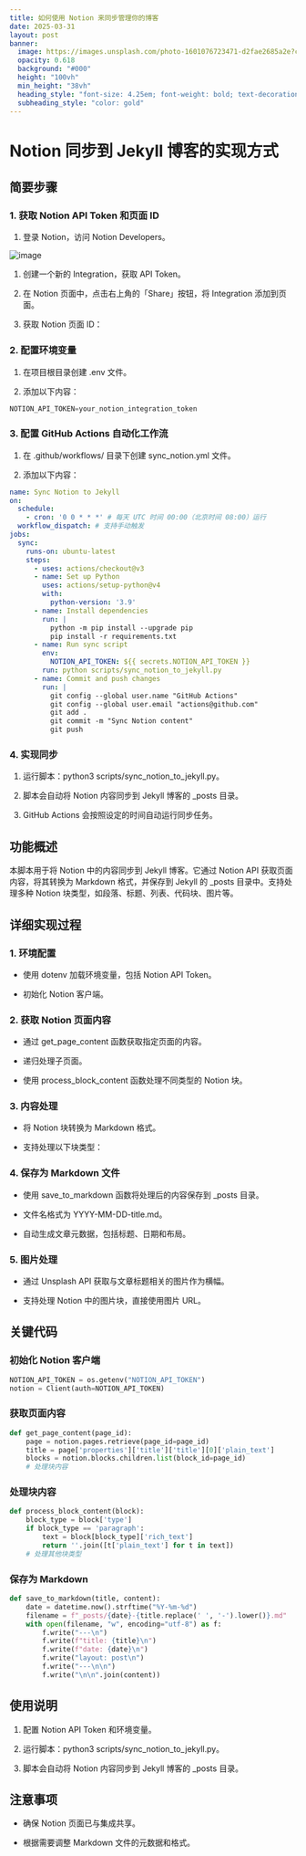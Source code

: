 ```yaml
---
title: 如何使用 Notion 来同步管理你的博客
date: 2025-03-31
layout: post
banner:
  image: https://images.unsplash.com/photo-1601076723471-d2fae2685a2e?crop=entropy&cs=tinysrgb&fit=max&fm=jpg&ixid=M3w2OTIwMzJ8MHwxfHJhbmRvbXx8fHx8fHx8fDE3NDM0MzA4MTF8&ixlib=rb-4.0.3&q=80&w=1080
  opacity: 0.618
  background: "#000"
  height: "100vh"
  min_height: "38vh"
  heading_style: "font-size: 4.25em; font-weight: bold; text-decoration: underline"
  subheading_style: "color: gold"
---
```


# Notion 同步到 Jekyll 博客的实现方式

## 简要步骤

### 1. 获取 Notion API Token 和页面 ID

1. 登录 Notion，访问 Notion Developers。

![image](https://prod-files-secure.s3.us-west-2.amazonaws.com/a7a0cc5a-89b9-4cda-8686-1fba0ca52f40/d19c1afe-dea5-4312-9333-786b0ba83054/image.png?X-Amz-Algorithm=AWS4-HMAC-SHA256&X-Amz-Content-Sha256=UNSIGNED-PAYLOAD&X-Amz-Credential=ASIAZI2LB466QPVZIOVS%2F20250331%2Fus-west-2%2Fs3%2Faws4_request&X-Amz-Date=20250331T142010Z&X-Amz-Expires=3600&X-Amz-Security-Token=IQoJb3JpZ2luX2VjED0aCXVzLXdlc3QtMiJIMEYCIQC1eOtZ5gMDX%2BGxnJwcwiwMYdIMSymVBWGHT8I%2FhVLCIgIhALyyrsuOByFMHBYioD09Y7GGaS477zYhhlKFGpG3dehJKogECKb%2F%2F%2F%2F%2F%2F%2F%2F%2F%2FwEQABoMNjM3NDIzMTgzODA1IgzUsPaneeO46t4wT2Iq3AOvqP3vz%2FvU45CsYY6KPtxkA2gGRTfbsRoZeul3%2BVJuvxzZVWE2SaRru2cev6bY4lcBaSC%2B7IuVsJ4JFp84UYoDCyy5qhaByvprRoPGmzKwBzZvo4uZy4uDmEOCaGnhwC6kbzsU9VhToW4YyErCNzbwwQPennsJVVAwuTH0nIEDIfUY1QLynT3Z0K9Lw5CmGuIBWT3S85t3ApPBipCJ1JyacQKWNMKGJwOWT5pnZbKaJMxx%2FYh1aLlh9Dor3TLJSxBH3lxVvmxSL0ND3iDW34OvbVjnkXv9Fb73BZaAug98B1Pak0FpUYeYBkUKY4dJ0JbupmNmKkgPNWhF%2BEZ9APDchBD1wIlrysQwgZqgg7%2F00shnUq7mv71KU%2F45e%2BFb1GJiIjr3ivQqwAEeen%2B%2Fi%2BpE83VsIJzO1EUVWywxX1Tm9soPme%2FcdXgC32I5lg4gIFPd4FXHNek57g%2BhEIjcJDDZzcWpdKFJt81IjwcOB9PQOy0n9GioTCBhAews%2Bf%2Bg6CVGUTG5bekc66SZTahdsPysePcnJ1uwNIhGHGntl7VnrVv69zhRG7a0F0py1BI6sszWuH6RbMJ2AnjJVACR2NyTR2f0Al0Refm5QTuEJUC%2B1mMAtWiZxDB4GdaY3DC%2Boqq%2FBjqkAar5qhcgen9U8fyxTlMBZ0aL3QbbjFaFaTCMFRfuXISH0y5uwjUKlkg03oxXe9T3JB9GsW2n2IReKrOnsAbbsmF4XfdoNIEZRijPYZFVTyOY7ChDxEKm5oLLCzBmE2MhU7Ca7Kz0iUet0TJdfcTI3Eu%2BPH7YrZVjipLc%2BZoy%2By4P5vBk26WB9UBudqCgMIQYiqrQKOvARx3qbMs5PlobFtrYdXpS&X-Amz-Signature=57621f9b26bdc54829e4a700092e5166827b6e30b6d6b0ebf1491b9f2a9451e3&X-Amz-SignedHeaders=host&x-id=GetObject)

1. 创建一个新的 Integration，获取 API Token。

1. 在 Notion 页面中，点击右上角的「Share」按钮，将 Integration 添加到页面。

1. 获取 Notion 页面 ID：


### 2. 配置环境变量

1. 在项目根目录创建 .env 文件。

1. 添加以下内容：

```javascript
NOTION_API_TOKEN=your_notion_integration_token
```

### 3. 配置 GitHub Actions 自动化工作流

1. 在 .github/workflows/ 目录下创建 sync_notion.yml 文件。

1. 添加以下内容：

```yaml
name: Sync Notion to Jekyll
on:
  schedule:
    - cron: '0 0 * * *' # 每天 UTC 时间 00:00（北京时间 08:00）运行
  workflow_dispatch: # 支持手动触发
jobs:
  sync:
    runs-on: ubuntu-latest
    steps:
      - uses: actions/checkout@v3
      - name: Set up Python
        uses: actions/setup-python@v4
        with:
          python-version: '3.9'
      - name: Install dependencies
        run: |
          python -m pip install --upgrade pip
          pip install -r requirements.txt
      - name: Run sync script
        env:
          NOTION_API_TOKEN: ${{ secrets.NOTION_API_TOKEN }}
        run: python scripts/sync_notion_to_jekyll.py
      - name: Commit and push changes
        run: |
          git config --global user.name "GitHub Actions"
          git config --global user.email "actions@github.com"
          git add .
          git commit -m "Sync Notion content"
          git push
```

### 4. 实现同步

1. 运行脚本：python3 scripts/sync_notion_to_jekyll.py。

1. 脚本会自动将 Notion 内容同步到 Jekyll 博客的 _posts 目录。

1. GitHub Actions 会按照设定的时间自动运行同步任务。

## 功能概述

本脚本用于将 Notion 中的内容同步到 Jekyll 博客。它通过 Notion API 获取页面内容，将其转换为 Markdown 格式，并保存到 Jekyll 的 _posts 目录中。支持处理多种 Notion 块类型，如段落、标题、列表、代码块、图片等。

## 详细实现过程

### 1. 环境配置

- 使用 dotenv 加载环境变量，包括 Notion API Token。

- 初始化 Notion 客户端。

### 2. 获取 Notion 页面内容

- 通过 get_page_content 函数获取指定页面的内容。

- 递归处理子页面。

- 使用 process_block_content 函数处理不同类型的 Notion 块。

### 3. 内容处理

- 将 Notion 块转换为 Markdown 格式。

- 支持处理以下块类型：


### 4. 保存为 Markdown 文件

- 使用 save_to_markdown 函数将处理后的内容保存到 _posts 目录。

- 文件名格式为 YYYY-MM-DD-title.md。

- 自动生成文章元数据，包括标题、日期和布局。

### 5. 图片处理

- 通过 Unsplash API 获取与文章标题相关的图片作为横幅。

- 支持处理 Notion 中的图片块，直接使用图片 URL。

## 关键代码

### 初始化 Notion 客户端

```python
NOTION_API_TOKEN = os.getenv("NOTION_API_TOKEN")
notion = Client(auth=NOTION_API_TOKEN)
```

### 获取页面内容

```python
def get_page_content(page_id):
    page = notion.pages.retrieve(page_id=page_id)
    title = page['properties']['title']['title'][0]['plain_text']
    blocks = notion.blocks.children.list(block_id=page_id)
    # 处理块内容
```

### 处理块内容

```python
def process_block_content(block):
    block_type = block['type']
    if block_type == 'paragraph':
        text = block[block_type]['rich_text']
        return ''.join([t['plain_text'] for t in text])
    # 处理其他块类型
```

### 保存为 Markdown

```python
def save_to_markdown(title, content):
    date = datetime.now().strftime("%Y-%m-%d")
    filename = f"_posts/{date}-{title.replace(' ', '-').lower()}.md"
    with open(filename, "w", encoding="utf-8") as f:
        f.write("---\n")
        f.write(f"title: {title}\n")
        f.write(f"date: {date}\n")
        f.write("layout: post\n")
        f.write("---\n\n")
        f.write("\n\n".join(content))
```

## 使用说明

1. 配置 Notion API Token 和环境变量。

1. 运行脚本：python3 scripts/sync_notion_to_jekyll.py。

1. 脚本会自动将 Notion 内容同步到 Jekyll 博客的 _posts 目录。

## 注意事项

- 确保 Notion 页面已与集成共享。

- 根据需要调整 Markdown 文件的元数据和格式。